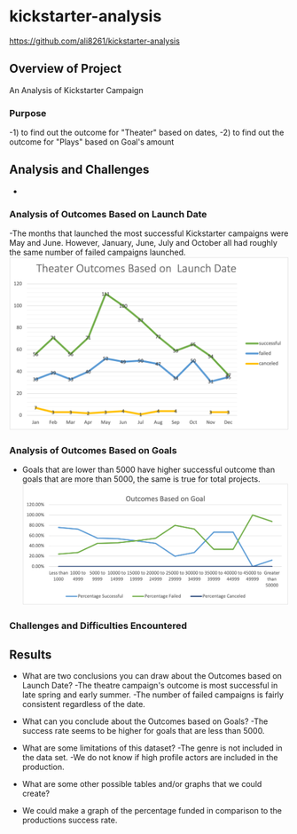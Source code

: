 # kickstarter-analysis
https://github.com/ali8261/kickstarter-analysis
## Overview of Project
An Analysis of Kickstarter Campaign
### Purpose
-1) to find out the outcome for "Theater" based on dates, 
-2) to find out the outcome for "Plays" based on Goal's amount   

## Analysis and Challenges
-
### Analysis of Outcomes Based on Launch Date
-The months that launched the most successful Kickstarter campaigns were May and June. However, January, June, July and October all had roughly the same number of failed campaigns launched. 
![Theater Outcomes Based on Launch Date](https://github.com/ali8261/kickstarter-analysis/blob/a903a2267b2990d2546f568e790a1c7426a708c2/Theater_Outcomes_vs_Launch.png) 
### Analysis of Outcomes Based on Goals
- Goals that are lower than 5000 have higher successful outcome than goals that are more than 5000, the same is true for total projects. 
![Outcomes Based on Goal](https://github.com/ali8261/kickstarter-analysis/blob/a903a2267b2990d2546f568e790a1c7426a708c2/Outcomes_vs_Goals.png)
### Challenges and Difficulties Encountered

## Results

- What are two conclusions you can draw about the Outcomes based on Launch Date?
-The theatre campaign's outcome is most successful in late spring and early summer.
-The number of failed campaigns is fairly consistent regardless of the date. 
- What can you conclude about the Outcomes based on Goals?
-The success rate seems to be higher for goals that are less than 5000. 

- What are some limitations of this dataset?
-The genre is not included in the data set.
-We do not know if high profile actors are included in the production. 
- What are some other possible tables and/or graphs that we could create?
- We could make a graph of the percentage funded in comparison to the productions success rate.
